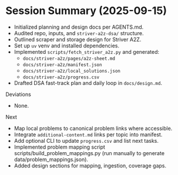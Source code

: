 # Session Summary (2025-09-15)

- Initialized planning and design docs per AGENTS.md.
- Audited repo, inputs, and `striver-a2z-dsa/` structure.
- Outlined scraper and storage design for Striver A2Z.
 - Set up `uv` venv and installed dependencies.
 - Implemented `scripts/fetch_striver_a2z.py` and generated:
   - `docs/striver-a2z/pages/a2z-sheet.md`
   - `docs/striver-a2z/manifest.json`
   - `docs/striver-a2z/local_solutions.json`
   - `docs/striver-a2z/progress.csv`
 - Drafted DSA fast-track plan and daily loop in `docs/design.md`.

Deviations
- None.

Next
- Map local problems to canonical problem links where accessible.
- Integrate `additional-content.md` links per topic into manifest.
- Add optional CLI to update `progress.csv` and list next tasks.
 - Implemented problem mapping script scripts/build_problem_mappings.py (run manually to generate data/problem_mappings.json).
 - Added design sections for mapping, ingestion, coverage gaps.
